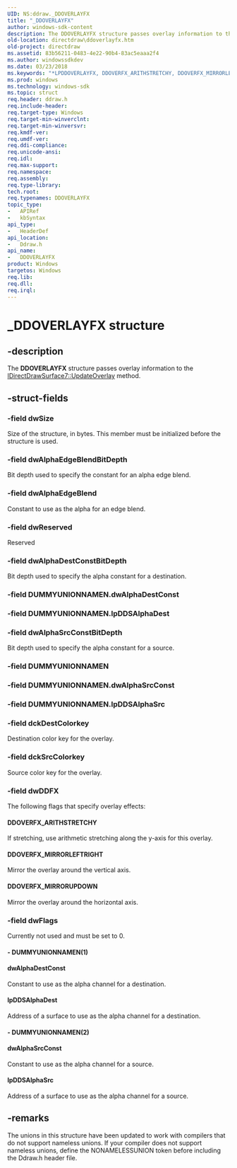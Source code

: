 ```yaml
---
UID: NS:ddraw._DDOVERLAYFX
title: "_DDOVERLAYFX"
author: windows-sdk-content
description: The DDOVERLAYFX structure passes overlay information to the IDirectDrawSurface7::UpdateOverlay method.
old-location: directdraw\ddoverlayfx.htm
old-project: directdraw
ms.assetid: 83b56211-0483-4e22-90b4-83ac5eaaa2f4
ms.author: windowssdkdev
ms.date: 03/23/2018
ms.keywords: "*LPDDOVERLAYFX, DDOVERFX_ARITHSTRETCHY, DDOVERFX_MIRRORLEFTRIGHT, DDOVERFX_MIRRORUPDOWN, DDOVERLAYFX, DDOVERLAYFX structure [DirectDraw], LPDDOVERLAYFX, LPDDOVERLAYFX structure pointer [DirectDraw], _DDOVERLAYFX, ddraw/DDOVERLAYFX, ddraw/LPDDOVERLAYFX, directdraw.ddoverlayfx"
ms.prod: windows
ms.technology: windows-sdk
ms.topic: struct
req.header: ddraw.h
req.include-header: 
req.target-type: Windows
req.target-min-winverclnt: 
req.target-min-winversvr: 
req.kmdf-ver: 
req.umdf-ver: 
req.ddi-compliance: 
req.unicode-ansi: 
req.idl: 
req.max-support: 
req.namespace: 
req.assembly: 
req.type-library: 
tech.root: 
req.typenames: DDOVERLAYFX
topic_type:
-	APIRef
-	kbSyntax
api_type:
-	HeaderDef
api_location:
-	Ddraw.h
api_name:
-	DDOVERLAYFX
product: Windows
targetos: Windows
req.lib: 
req.dll: 
req.irql: 
---
```


# _DDOVERLAYFX structure


## -description


The <b>DDOVERLAYFX</b> structure passes overlay information to the <a href="https://msdn.microsoft.com/8706c6ca-cd17-490a-8ff9-9470a7d7a150">IDirectDrawSurface7::UpdateOverlay</a> method.




## -struct-fields




### -field dwSize

Size of the structure, in bytes. This member must be initialized before the structure is used.


### -field dwAlphaEdgeBlendBitDepth

Bit depth used to specify the constant for an alpha edge blend.


### -field dwAlphaEdgeBlend

Constant to use as the alpha for an edge blend.


### -field dwReserved

Reserved


### -field dwAlphaDestConstBitDepth

Bit depth used to specify the alpha constant for a destination.


### -field DUMMYUNIONNAMEN.dwAlphaDestConst

 


### -field DUMMYUNIONNAMEN.lpDDSAlphaDest

 


### -field dwAlphaSrcConstBitDepth

Bit depth used to specify the alpha constant for a source.


### -field DUMMYUNIONNAMEN

 


### -field DUMMYUNIONNAMEN.dwAlphaSrcConst

 


### -field DUMMYUNIONNAMEN.lpDDSAlphaSrc

 


### -field dckDestColorkey

Destination color key for the overlay.


### -field dckSrcColorkey

Source color key for the overlay.


### -field dwDDFX

The following flags that specify overlay effects:



#### DDOVERFX_ARITHSTRETCHY

If stretching, use arithmetic stretching along the y-axis for this overlay.



#### DDOVERFX_MIRRORLEFTRIGHT

Mirror the overlay around the vertical axis.



#### DDOVERFX_MIRRORUPDOWN

Mirror the overlay around the horizontal axis.


### -field dwFlags

Currently not used and must be set to 0.


#### - DUMMYUNIONNAMEN(1)



#### dwAlphaDestConst

Constant to use as the alpha channel for a destination.



#### lpDDSAlphaDest

Address of a surface to use as the alpha channel for a destination.


#### - DUMMYUNIONNAMEN(2)



#### dwAlphaSrcConst

Constant to use as the alpha channel for a source.



#### lpDDSAlphaSrc

Address of a surface to use as the alpha channel for a source.


## -remarks



The unions in this structure have been updated to work with compilers that do not support nameless unions. If your compiler does not support nameless unions, define the NONAMELESSUNION token before including the Ddraw.h header file.





